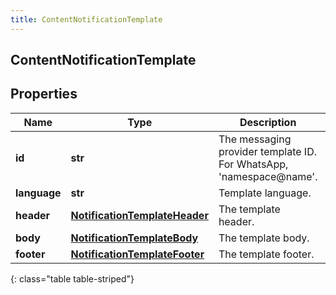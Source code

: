 ```yaml
---
title: ContentNotificationTemplate
---
```

## ContentNotificationTemplate

## Properties

|Name | Type | Description | Notes|
|------------ | ------------- | ------------- | -------------|
| **id** | **str** | The messaging provider template ID. For WhatsApp, &#39;namespace@name&#39;. | [optional] |
| **language** | **str** | Template language. | [optional] |
| **header** | [**NotificationTemplateHeader**](NotificationTemplateHeader.html) | The template header. | [optional] |
| **body** | [**NotificationTemplateBody**](NotificationTemplateBody.html) | The template body. | |
| **footer** | [**NotificationTemplateFooter**](NotificationTemplateFooter.html) | The template footer. | [optional] |
{: class="table table-striped"}



